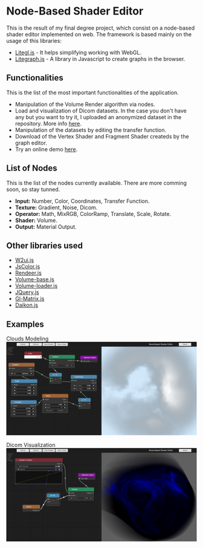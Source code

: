 # Node-Based Shader Editor
 
This is the result of my final degree project, which consist on a node-based shader editor implemented on web. The framework is based mainly on the usage of this libraries:

 * [Litegl.js](https://github.com/jagenjo/litegl.js) - It helps simplifying working with WebGL.
 * [Litegraph.js](https://github.com/jagenjo/litegraph.js) - A library in Javascript to create graphs in the browser.

## Functionalities

This is the list of the most important functionalities of the application.

 * Manipulation of the Volume Render algorithm via nodes.
 * Load and visualization of Dicom datasets. In the case you don't have any but you want to try it, I uploaded an anonymized dataset in the repository. More info [here](https://www.dicomlibrary.com/).
 * Manipulation of the datasets by editing the transfer function.
 * Download of the Vertex Shader and Fragment Shader createds by the graph editor.
 * Try an online demo [here](https://victorubieto.github.io/graph_system/).

## List of Nodes

This is the list of the nodes currently available. There are more comming soon, so stay tunned.

 * **Input:** Number, Color, Coordinates, Transfer Function.
 * **Texture:** Gradient, Noise, Dicom.
 * **Operator:** Math, MixRGB, ColorRamp, Translate, Scale, Rotate.
 * **Shader:** Volume.
 * **Output:** Material Output.

## Other libraries used

 * [W2ui.js](https://github.com/vitmalina/w2ui)
 * [JsColor.js](https://github.com/EastDesire/jscolor)
 * [Rendeer.js](https://github.com/jagenjo/rendeer.js)
 * [Volume-base.js](https://github.com/upf-gti/Volumetrics/blob/master/src/volume-base.js)
 * [Volume-loader.js](https://github.com/upf-gti/Volumetrics/blob/master/src/volume-loader.js)
 * [JQuery.js](https://github.com/jquery/jquery)
 * [Gl-Matrix.js](https://github.com/toji/gl-matrix)
 * [Daikon.js](https://github.com/rii-mango/Daikon)

## Examples

Clouds Modeling
![alt text](https://github.com/victorubieto/graph_system/blob/master/img/readme_examples/example_clouds.PNG?raw=true)

Dicom Visualization
![alt text](https://github.com/victorubieto/graph_system/blob/master/img/readme_examples/example_torax.PNG?raw=true)